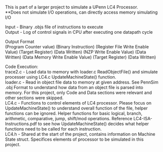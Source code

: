 This is part of a larger project to simulate a UPenn LC4 Processor.    
**Does not simulate I/O operations, can directly access memory simulating I/O

Input - Binary .objs file of instructions to execute    
Output - Log of control signals in CPU after executing one datapath cycle

Output Format   
(Program Counter value) (Binary Instruction) (Register File Write Enable Value) (Target Register) (Data Written) (NZP Write Enable Value) (Data Written) (Data Memory Write Enable Value) (Target Register) (Data Written)   
  
Code Execution:   
trace2.c - Load data to memory with loader.c ReadObjectFile() and simulate processer using LC4.c UpdateMachineState() function.   
loader.c - Read in object file data to memory at given address. See PennSim .obj Format to understand how data from an object file is parsed into memory. For this project, only Code and Data sections were relevant and other sections were skipped.   
LC4.c - Functions to control elements of LC4 processor. Please focus on UpdateMachineState() to understand overall function of the file, helper functions can be ignored. Helper functions for basic logical, branch, arithmetic, comparative, jump, shift/mod operations. Reference LC4-ISA-Instructions.pdf to see how UpdateMachineState() decides what helper functions need to be called for each instruction.       
LC4.h - Shared at the start of the project, contains information on Machine State struct. Specifices elements of processor to be simulated in this project. 
